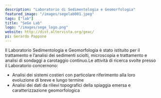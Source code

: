 ```yaml
---
description: "Laboratorio di Sedimentologia e Geomorfologia"
featured_image: "/images/segelab001.jpeg"
tags: ["lab"]
title: "SeGe Lab"
logo: "/images/sege_logo.png"
website: http://dist.altervista.org/geac/
pi: Gerardo Pappone
---
```


Il Laboratorio Sedimentologia e Geomorfologia è stato istituito per il trattamento e l’analisi dei sedimenti sciolti, microscopia e trattamento e analisi di sondaggi a carotaggio continuo.Le attività di ricerca svolte presso il Laboratorio concernono: 
* Analisi dei sistemi costieri con particolare riferimento alla loro evoluzione di breve e lungo termine
* Analisi dei dati da rilievi topografici della spiaggia emersa e caratterizzazione geomorfologica

